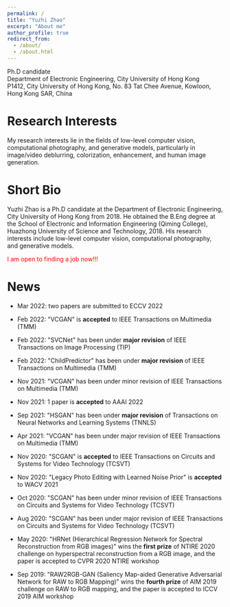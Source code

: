 ```yaml
---
permalink: /
title: "Yuzhi Zhao"
excerpt: "About me"
author_profile: true
redirect_from: 
  - /about/
  - /about.html
---
```


Ph.D candidate <br>
Department of Electronic Engineering, City University of Hong Kong <br>
P1412, City University of Hong Kong, No. 83 Tat Chee Avenue, Kowloon, Hong Kong SAR, China

**Research Interests**
======
My research interests lie in the fields of low-level computer vision, computational photography, and generative models, particularly in image/video deblurring, colorization, enhancement, and human image generation. 

**Short Bio**
======
Yuzhi Zhao is a Ph.D candidate at the Department of Electronic Engineering, City University of Hong Kong from 2018. He obtained the B.Eng degree at the School of Electronic and Information Engineering (Qiming College), Huazhong University of Science and Technology, 2018. His research interests include low-level computer vision, computational photography, and generative models.

<font color='red'>I am open to finding a job now!!!</font>

**News**
======
- Mar 2022: two papers are submitted to ECCV 2022

- Feb 2022: "VCGAN" is **accepted** to IEEE Transactions on Multimedia (TMM)

- Feb 2022: "SVCNet" has been under **major revision** of IEEE Transactions on Image Processing (TIP)

- Feb 2022: "ChildPredictor" has been under **major revision** of IEEE Transactions on Multimedia (TMM)

- Nov 2021: "VCGAN" has been under minor revision of IEEE Transactions on Multimedia (TMM)

- Nov 2021: 1 paper is **accepted** to AAAI 2022

- Sep 2021: "HSGAN" has been under **major revision** of Transactions on Neural Networks and Learning Systems (TNNLS)

- Apr 2021: "VCGAN" has been under major revision of IEEE Transactions on Multimedia (TMM)

- Nov 2020: "SCGAN" is **accepted** to IEEE Transactions on Circuits and Systems for Video Technology (TCSVT)

- Nov 2020: "Legacy Photo Editing with Learned Noise Prior" is **accepted** to WACV 2021

- Oct 2020: "SCGAN" has been under minor revision of IEEE Transactions on Circuits and Systems for Video Technology (TCSVT)

- Aug 2020: "SCGAN" has been under major revision of IEEE Transactions on Circuits and Systems for Video Technology (TCSVT)

- May 2020: "HRNet (Hierarchical Regression Network for Spectral Reconstruction from RGB images)" wins the **first prize** of NTIRE 2020 challenge on hyperspectral reconstruction from a RGB image, and the paper is accepted to CVPR 2020 NTIRE workshop

- Sep 2019: "RAW2RGB-GAN (Saliency Map-aided Generative Adversarial Network for RAW to RGB Mapping)" wins the **fourth prize** of AIM 2019 challenge on RAW to RGB mapping, and the paper is accepted to ICCV 2019 AIM workshop
